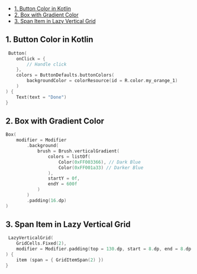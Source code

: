 - [1. Button Color in Kotlin](#1-button-color-in-kotlin)
- [2. Box with Gradient Color](#2-box-with-gradient-color)
- [3. Span Item in Lazy Vertical Grid](#3-span-item-in-lazy-vertical-grid)

## 1. Button Color in Kotlin

```kt
 Button(
    onClick = {
        // Handle click
    },
    colors = ButtonDefaults.buttonColors(
        backgroundColor = colorResource(id = R.color.my_orange_1)
    )
) {
    Text(text = "Done")
}
```

## 2. Box with Gradient Color

```kt
Box(
    modifier = Modifier
        .background(
            brush = Brush.verticalGradient(
                colors = listOf(
                    Color(0xFF003366), // Dark Blue
                    Color(0xFF001a33) // Darker Blue
                ),
                startY = 0f,
                endY = 600f
            )
        )
        .padding(16.dp)
)
```

## 3. Span Item in Lazy Vertical Grid

```kt
 LazyVerticalGrid(
    GridCells.Fixed(2),
    modifier = Modifier.padding(top = 130.dp, start = 8.dp, end = 8.dp, bottom = 72.dp)
) {
    item (span = { GridItemSpan(2) })
}
```
